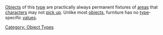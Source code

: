 [Objects](:Category:_Objects.md "wikilink") of this
[type](:Category:_Object_Types.md "wikilink") are practically always
permanent fixtures of [areas](:Category:_Areas.md "wikilink") that
[characters](:Category:_Characters.md "wikilink") may not [pick
up](Get.md "wikilink"). Unlike most
[objects](:Category:_Objects.md "wikilink"), furniture has no
[type](:Category:_Object_Types.md "wikilink")-specific
[values](:Category:_Object_Values.md "wikilink").

[Category: Object Types](Category:_Object_Types "wikilink")
